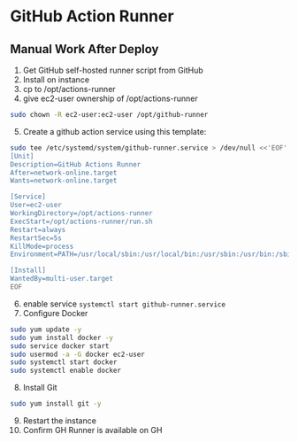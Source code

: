 # GitHub Action Runner

## Manual Work After Deploy

1. Get GitHub self-hosted runner script from GitHub
2. Install on instance
3. cp to /opt/actions-runner
4. give ec2-user ownership of /opt/actions-runner

```bash
sudo chown -R ec2-user:ec2-user /opt/github-runner
```

5. Create a github action service using this template:

```bash
sudo tee /etc/systemd/system/github-runner.service > /dev/null <<'EOF'
[Unit]
Description=GitHub Actions Runner
After=network-online.target
Wants=network-online.target

[Service]
User=ec2-user
WorkingDirectory=/opt/actions-runner
ExecStart=/opt/actions-runner/run.sh
Restart=always
RestartSec=5s
KillMode=process
Environment=PATH=/usr/local/sbin:/usr/local/bin:/usr/sbin:/usr/bin:/sbin:/bin

[Install]
WantedBy=multi-user.target
EOF
```

6. enable service `systemctl start github-runner.service`
7. Configure Docker

```bash
sudo yum update -y
sudo yum install docker -y
sudo service docker start
sudo usermod -a -G docker ec2-user
sudo systemctl start docker
sudo systemctl enable docker
```

8. Install Git

```bash
sudo yum install git -y
```

9. Restart the instance
10. Confirm GH Runner is available on GH
